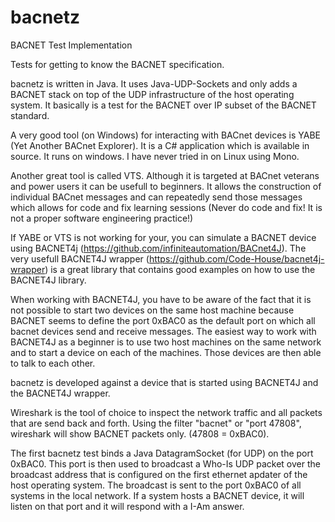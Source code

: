 # bacnetz
BACNET Test Implementation

Tests for getting to know the BACNET specification.

bacnetz is written in Java. It uses Java-UDP-Sockets and only adds a BACNET stack on top of the UDP infrastructure of the host operating system. It basically is a test for the BACNET over IP subset of the BACNET standard.

A very good tool (on Windows) for interacting with BACnet devices is YABE (Yet Another BACnet Explorer). It is a C# application which is available in source. It runs on windows. I have never tried in on Linux using Mono.

Another great tool is called VTS. Although it is targeted at BACnet veterans and power users it can be usefull to beginners. It allows the construction of individual BACnet messages and can repeatedly send those messages which allows for code and fix learning sessions (Never do code and fix! It is not a proper software engineering practice!)

If YABE or VTS is not working for your, you can simulate a BACNET device using BACNET4j (https://github.com/infiniteautomation/BACnet4J). The very usefull BACNET4J wrapper (https://github.com/Code-House/bacnet4j-wrapper) is a great library that contains good examples on how to use the BACNET4J library.

When working with BACNET4J, you have to be aware of the fact that it is not possible to start two devices on the same host machine because BACNET seems to define the port 0xBAC0 as the default port on which all bacnet devices send and receive messages. The easiest way to work with BACNET4J as a beginner is to use two host machines on the same network and to start a device on each of the machines. Those devices are then able to talk to each other.

bacnetz is developed against a device that is started using BACNET4J and the BACNET4J wrapper.

Wireshark is the tool of choice to inspect the network traffic and all packets that are send back and forth. Using the filter "bacnet" or "port 47808", wireshark will show BACNET packets only. (47808 = 0xBAC0).

The first bacnetz test binds a Java DatagramSocket (for UDP) on the port 0xBAC0. This port is then used to broadcast a Who-Is UDP packet over the broadcast address that is configured on the first ethernet apdater of the host operating system. The broadcast is sent to the port 0xBAC0 of all systems in the local network. If a system hosts a BACNET device, it will listen on that port and it will respond with a I-Am answer.
